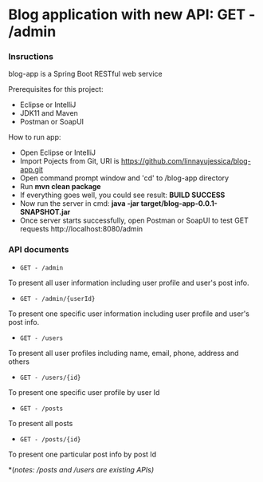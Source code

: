 # Blog application with new API: GET - /admin

### Insructions
blog-app is a Spring Boot RESTful web service 

Prerequisites for this project:
* Eclipse or IntelliJ
* JDK11 and Maven
* Postman or SoapUI

How to run app:
* Open Eclipse or IntelliJ
* Import Pojects from Git, URI is https://github.com/linnayujessica/blog-app.git
* Open command prompt window and 'cd' to /blog-app directory
* Run <b>mvn clean package</b>
* If everything goes well, you could see result: <b>BUILD SUCCESS</b>
* Now run the server in cmd: <b>java -jar target/blog-app-0.0.1-SNAPSHOT.jar</b>
* Once server starts successfully, open Postman or SoapUI to test GET requests http://localhost:8080/admin

### API documents
* `GET - /admin`

To present all user information including user profile and user's post info.

* `GET - /admin/{userId}` 

To present one specific user information including user profile and user's post info.

* `GET - /users`

To present all user profiles including name, email, phone, address and others

* `GET - /users/{id}`

To present one specific user profile by user Id

* `GET - /posts`

To present all posts 

* `GET - /posts/{id}`

To present one particular post info by post Id

*(*notes: /posts and /users are existing APIs)*
